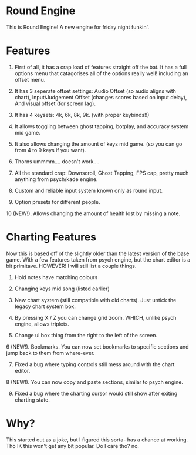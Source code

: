 # Round Engine

This is Round Engine! A new engine for friday night funkin'.

# Features

1. First of all, it has a crap load of features straight off the bat. It has a full options menu that catagorises all of the options really well! including an offset menu.

2. It has 3 seperate offset settings: Audio Offset (so audio aligns with chart), Input/Judgement Offset (changes scores based on input delay), And visual offset (for screen lag).

3. It has 4 keysets: 4k, 6k, 8k, 9k. (with proper keybinds!!)

4. It allows toggling between ghost tapping, botplay, and accuracy system mid game.

5. It also allows changing the amount of keys mid game. (so you can go from 4 to 9 keys if you want).

6. Thorns ummmm.... doesn't work....

7. All the standard crap: Downscroll, Ghost Tapping, FPS cap, pretty much anything from psych/kade engine.

8. Custom and reliable input system known only as round input.

9. Option presets for different people.

10 (NEW!). Allows changing the amount of health lost by missing a note.

# Charting Features

Now this is based off of the slightly older than the latest version of the base game. With a few features taken from psych engine, but the chart editor is a bit primitave. HOWEVER! I will still list a couple things.

1. Hold notes have matching colours

2. Changing keys mid song (listed earlier)

3. New chart system (still compatible with old charts). Just untick the legacy chart system box.

4. By pressing X / Z you can change grid zoom. WHICH, unlike psych engine, allows triplets.

5. Change ui box thing from the right to the left of the screen.

6 (NEW!). Bookmarks. You can now set bookmarks to specific sections and jump back to them from where-ever.

7. Fixed a bug where typing controls still mess around with the chart editor.

8 (NEW!). You can now copy and paste sections, similar to psych engine.

9. Fixed a bug where the charting cursor would still show after exiting charting state.

# Why?

This started out as a joke, but I figured this sorta- has a chance at working. Tho IK this won't get any bit popular. Do I care tho? no.
